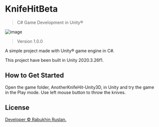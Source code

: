 # KnifeHitBeta
 
> C# Game Development in Unity®


![image](https://user-images.githubusercontent.com/90797620/160864393-21680bb7-da0f-47c6-8b9b-d40bc5372395.gif)


> Version 1.0.0

A simple project made with Unity® game engine in C#.

This project have been built in Unity 2020.3.26f1.

## How to Get Started

Open the game folder, AnotherKnifeHit-Unity3D, in Unity and try the game in the Play mode. Use left mouse button to throw the knives.

## License

[Developer © Rabukhin Ruslan.](https://www.linkedin.com/in/ruslan-rabukhin/)
